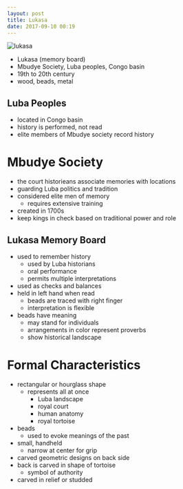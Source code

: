 ```yaml
---
layout: post
title: Lukasa
date: 2017-09-10 00:19
---
```


![lukasa]

* Lukasa (memory board)
* Mbudye Society, Luba peoples, Congo basin
* 19th to 20th century
* wood, beads, metal

## Luba Peoples
* located in Congo basin
* history is performed, not read
* elite members of Mbudye society record history

# Mbudye Society
* the court historieans associate memories with locations
* guarding Luba politics and tradition
* considered elite men of memory
  * requires extensive training
* created in 1700s
* keep kings in check based on traditional power and role

## Lukasa Memory Board
* used to remember history
  * used by Luba historians
  * oral performance
  * permits multiple interpretations
* used as checks and balances
* held in left hand when read
  * beads are traced with right finger
  * interpretation is flexible
* beads have meaning
  * may stand for individuals
  * arrangements in color represent proverbs
  * show historical landscape

# Formal Characteristics
* rectangular or hourglass shape
  * represents all at once
    * Luba landscape
    * royal court
    * human anatomy
    * royal tortoise
* beads
  * used to evoke meanings of the past
* small, handheld
  * narrow at center for grip
* carved geometric designs on back side
* back is carved in shape of tortoise
  * symbol of authority
* carved in relief or studded

[lukasa]: https://upload.wikimedia.org/wikipedia/commons/3/3a/Lukasa_board_used_in_initiation_of_the_Mbudye_secret_society%2C_Luba_people%2C_from_Shaba_district_of_Zaire%2C_mid_20th_century%2C_wood_-_Maps_of_Africa_-_Robert_C._Williams_Paper_Museum_-_DSC00662.JPG
